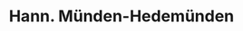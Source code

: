 ---
title: Hann. Münden-Hedemünden
url: /hann-muenden-hedemuenden/
latitude: 51.39
longitude: 9.765
---